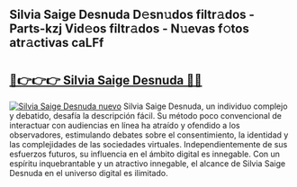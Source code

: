 ## Silvia Saige Desnuda D𝚎sn𝚞dos filtr𝚊dos - Parts-kzj Vid𝚎os filtr𝚊dos - N𝚞evas f𝚘tos atr𝚊ctivas caLFf

# <h2><a href="http://mb12xf3.tromn.icu/?c=Silvia+Saige+Desnuda">🔗👉👉👉 Silvia Saige Desnuda 🔗🔗</a></h2>

[![Silvia Saige Desnuda nuevo](https://i.imgur.com/pEAQMta.gif)](http://mb12xf3.tromn.icu/?c=Silvia+Saige+Desnuda)
Silvia Saige Desnuda, un individuo complejo y debatido, desafía la descripción fácil. Su método poco convencional de interactuar con audiencias en línea ha atraído y ofendido a los observadores, estimulando debates sobre el consentimiento, la identidad y las complejidades de las sociedades virtuales. Independientemente de sus esfuerzos futuros, su influencia en el ámbito digital es innegable. Con un espíritu inquebrantable y un atractivo innegable, el alcance de Silvia Saige Desnuda en el universo digital es ilimitado.

